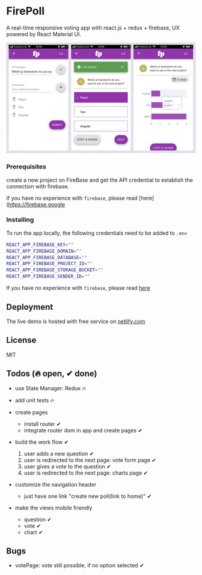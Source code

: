 # FirePoll
A real-time responsive voting app with react.js + redux + firebase, UX powered by React Material UI.

<img src="./header.png"/>

### Prerequisites
create a new project on FireBase and get the API credential to establish the connection with firebase.


If you have no experience with `firebase`, please read [here](https://firebase.google

### Installing

To run the app locally, the following credentials need to be added to `.env`
```bash
REACT_APP_FIREBASE_KEY=""
REACT_APP_FIREBASE_DOMAIN=""
REACT_APP_FIREBASE_DATABASE=""
REACT_APP_FIREBASE_PROJECT_ID=""
REACT_APP_FIREBASE_STORAGE_BUCKET=""
REACT_APP_FIREBASE_SENDER_ID=""
```
If you have no experience with `firebase`, please read [here](https://firebase.google.com/docs/web/setup)

## Deployment

The live demo is hosted with free service on [netlify.com](https://www.netlify.com/)


## License
MIT

## Todos (🔥 open, ✔ ︎done)
- use State Manager: Redux 🔥
- add unit tests 🔥

- create pages
    - install router ✔︎
    - integrate router dom in app and create pages ✔︎
- build the work flow ✔︎
    1. user adds a new question ✔︎
    2. user is redirected to the next page: vote form page ✔︎
    3. user gives a vote to the question ✔︎
    4. user is redirected to the next page:  charts page ✔︎
   
- customize the navigation header
    - just have one link "create new poll(link to home)" ✔︎
    
- make the views mobile friendly
    - question ✔︎
    - vote ✔︎
    - chart ✔︎

## Bugs
- votePage: vote still possible, if no option selected ✔︎

    
    
